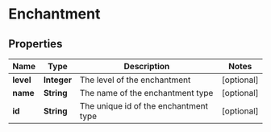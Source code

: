 
# Enchantment

## Properties
Name | Type | Description | Notes
------------ | ------------- | ------------- | -------------
**level** | **Integer** | The level of the enchantment |  [optional]
**name** | **String** | The name of the enchantment type |  [optional]
**id** | **String** | The unique id of the enchantment type |  [optional]




